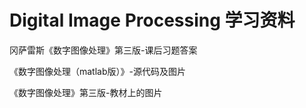 # Digital Image Processing 学习资料
冈萨雷斯《数字图像处理》第三版-课后习题答案

《数字图像处理（matlab版）》-源代码及图片

《数字图像处理》第三版-教材上的图片

<p align="left" hidden>
    <img src="https://komarev.com/ghpvc/?username=Ultrasty-Digital-Image-Processing&label=Page%20views&color=0e75b6&style=flat"
        alt="frezcirno" />
</p>

